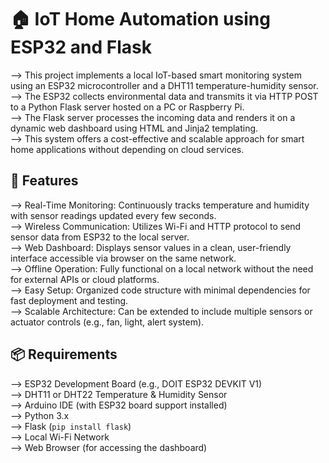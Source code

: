 # 🏠 IoT Home Automation using ESP32 and Flask

--> This project implements a local IoT-based smart monitoring system using an ESP32 microcontroller and a DHT11 temperature-humidity sensor.  
--> The ESP32 collects environmental data and transmits it via HTTP POST to a Python Flask server hosted on a PC or Raspberry Pi.  
--> The Flask server processes the incoming data and renders it on a dynamic web dashboard using HTML and Jinja2 templating.  
--> This system offers a cost-effective and scalable approach for smart home applications without depending on cloud services.

## 🔧 Features  
--> Real-Time Monitoring: Continuously tracks temperature and humidity with sensor readings updated every few seconds.  
--> Wireless Communication: Utilizes Wi-Fi and HTTP protocol to send sensor data from ESP32 to the local server.  
--> Web Dashboard: Displays sensor values in a clean, user-friendly interface accessible via browser on the same network.  
--> Offline Operation: Fully functional on a local network without the need for external APIs or cloud platforms.  
--> Easy Setup: Organized code structure with minimal dependencies for fast deployment and testing.  
--> Scalable Architecture: Can be extended to include multiple sensors or actuator controls (e.g., fan, light, alert system).

## 📦 Requirements  
--> ESP32 Development Board (e.g., DOIT ESP32 DEVKIT V1)  
--> DHT11 or DHT22 Temperature & Humidity Sensor  
--> Arduino IDE (with ESP32 board support installed)  
--> Python 3.x  
--> Flask (`pip install flask`)  
--> Local Wi-Fi Network  
--> Web Browser (for accessing the dashboard)
